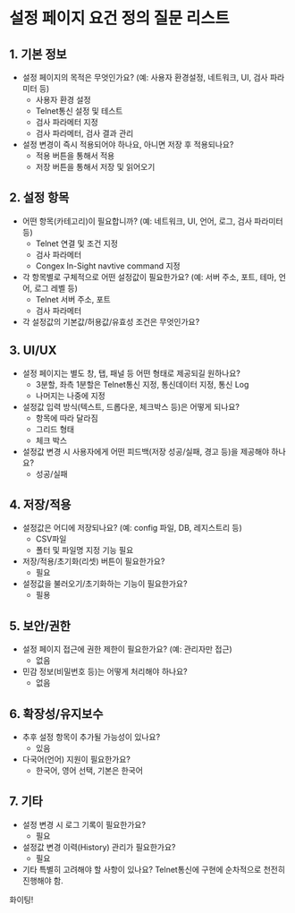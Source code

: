 # 설정 페이지 요건 정의 질문 리스트

## 1. 기본 정보
- 설정 페이지의 목적은 무엇인가요? (예: 사용자 환경설정, 네트워크, UI, 검사 파라미터 등)
  - 사용자 환경 설정
  - Telnet통신 설정 및 테스트
  - 검사 파라메터 지정
  - 검사 파라메터, 검사 결과 관리
- 설정 변경이 즉시 적용되어야 하나요, 아니면 저장 후 적용되나요?
  - 적용 버튼을 통해서 적용
  - 저장 버튼을 통해서 저장 및 읽어오기 
## 2. 설정 항목
- 어떤 항목(카테고리)이 필요합니까? (예: 네트워크, UI, 언어, 로그, 검사 파라미터 등)
  - Telnet 연결 및 조건 지정
  - 검사 파라메터
  - Congex In-Sight navtive command 지정
- 각 항목별로 구체적으로 어떤 설정값이 필요한가요? (예: 서버 주소, 포트, 테마, 언어, 로그 레벨 등)
  - Telnet 서버 주소, 포트
  - 검사 파라메터
- 각 설정값의 기본값/허용값/유효성 조건은 무엇인가요?
  

## 3. UI/UX
- 설정 페이지는 별도 창, 탭, 패널 등 어떤 형태로 제공되길 원하나요?
  - 3분할, 좌측 1분할은 Telnet통신 지정, 통신데이터 지정, 통신 Log
  - 나머지는 나중에 지정
- 설정값 입력 방식(텍스트, 드롭다운, 체크박스 등)은 어떻게 되나요?
  - 항목에 따라 달라짐
  - 그리드 형태
  - 체크 박스 
- 설정값 변경 시 사용자에게 어떤 피드백(저장 성공/실패, 경고 등)을 제공해야 하나요?
  - 성공/실패

## 4. 저장/적용
- 설정값은 어디에 저장되나요? (예: config 파일, DB, 레지스트리 등)
   - CSV파일
   - 폴터 및 파일명 지정 기능 필요
- 저장/적용/초기화(리셋) 버튼이 필요한가요?
   - 필요
- 설정값을 불러오기/초기화하는 기능이 필요한가요?
   - 필용

## 5. 보안/권한
- 설정 페이지 접근에 권한 제한이 필요한가요? (예: 관리자만 접근)
   - 없음
- 민감 정보(비밀번호 등)는 어떻게 처리해야 하나요?
   - 없음

## 6. 확장성/유지보수
- 추후 설정 항목이 추가될 가능성이 있나요?
  - 있음
- 다국어(언어) 지원이 필요한가요?
  - 한국어, 영어 선택, 기본은 한국어

## 7. 기타
- 설정 변경 시 로그 기록이 필요한가요?
  - 필요
- 설정값 변경 이력(History) 관리가 필요한가요?
  - 필요
- 기타 특별히 고려해야 할 사항이 있나요?
  Telnet통신에 구현에 순차적으로 천전히 진행해야 함.

화이팅! 